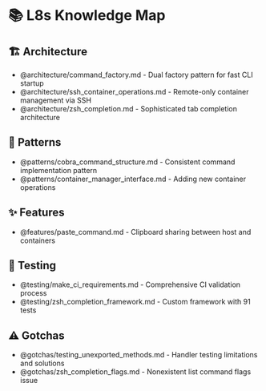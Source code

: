 # 📚 L8s Knowledge Map

## 🏗️ Architecture

- @architecture/command_factory.md - Dual factory pattern for fast CLI startup
- @architecture/ssh_container_operations.md - Remote-only container management via SSH
- @architecture/zsh_completion.md - Sophisticated tab completion architecture

## 📐 Patterns

- @patterns/cobra_command_structure.md - Consistent command implementation pattern
- @patterns/container_manager_interface.md - Adding new container operations

## ✨ Features

- @features/paste_command.md - Clipboard sharing between host and containers

## 🧪 Testing

- @testing/make_ci_requirements.md - Comprehensive CI validation process
- @testing/zsh_completion_framework.md - Custom framework with 91 tests

## ⚠️ Gotchas

- @gotchas/testing_unexported_methods.md - Handler testing limitations and solutions
- @gotchas/zsh_completion_flags.md - Nonexistent list command flags issue